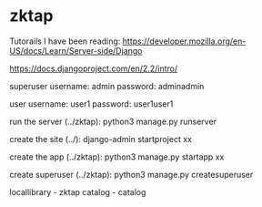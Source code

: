 # zktap

Tutorails I have been reading:
https://developer.mozilla.org/en-US/docs/Learn/Server-side/Django

https://docs.djangoproject.com/en/2.2/intro/

superuser
username: admin
password: adminadmin

user
username: user1
password: user1user1

run the server (../zktap):
    python3 manage.py runserver

create the site (../):
    django-admin startproject xx

create the app (../zktap):
    python3 manage.py startapp xx

create superuser (../zktap):
    python3 manage.py createsuperuser

locallibrary - zktap
  catalog - catalog
